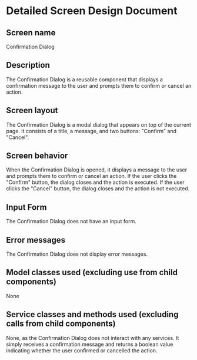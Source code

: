 # Detailed Screen Design Document

## Screen name
Confirmation Dialog

## Description
The Confirmation Dialog is a reusable component that displays a confirmation message to the user and prompts them to confirm or cancel an action.

## Screen layout
The Confirmation Dialog is a modal dialog that appears on top of the current page. It consists of a title, a message, and two buttons: "Confirm" and "Cancel".

## Screen behavior
When the Confirmation Dialog is opened, it displays a message to the user and prompts them to confirm or cancel an action. If the user clicks the "Confirm" button, the dialog closes and the action is executed. If the user clicks the "Cancel" button, the dialog closes and the action is not executed.

## Input Form
The Confirmation Dialog does not have an input form.

## Error messages
The Confirmation Dialog does not display error messages.

## Model classes used (excluding use from child components)
None

## Service classes and methods used (excluding calls from child components)
None, as the Confirmation Dialog does not interact with any services. It simply receives a confirmation message and returns a boolean value indicating whether the user confirmed or cancelled the action.